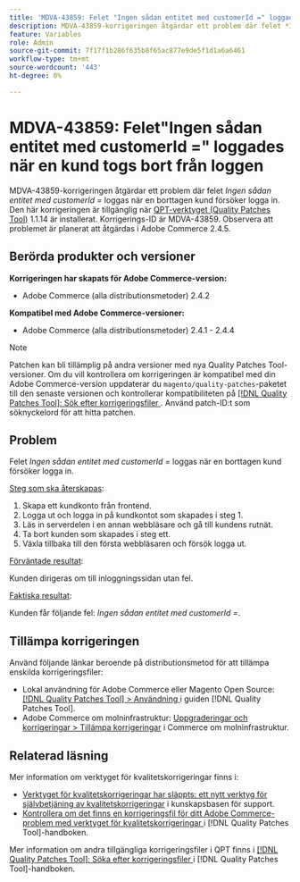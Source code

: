 ```yaml
---
title: 'MDVA-43859: Felet "Ingen sådan entitet med customerId =" loggades när borttagna kunder loggar in'
description: MDVA-43859-korrigeringen åtgärdar ett problem där felet *Ingen sådan enhet med customerId =* loggas när en borttagen kund försöker logga in. Den här korrigeringen är tillgänglig när [QPT-verktyget (Quality Patches Tool)](https://experienceleague.adobe.com/en/docs/commerce-knowledge-base/kb/announcements/commerce-announcements/magento-quality-patches-released-new-tool-to-self-serve-quality-patches) 1.1.14 är installerat. Korrigerings-ID är MDVA-43859. Observera att problemet är planerat att åtgärdas i Adobe Commerce 2.4.5.
feature: Variables
role: Admin
source-git-commit: 7f17f1b286f635b8f65ac877e9de5f1d1a6a6461
workflow-type: tm+mt
source-wordcount: '443'
ht-degree: 0%

---
```


# MDVA-43859: Felet&quot;Ingen sådan entitet med customerId =&quot; loggades när en kund togs bort från loggen

MDVA-43859-korrigeringen åtgärdar ett problem där felet *Ingen sådan entitet med customerId =* loggas när en borttagen kund försöker logga in. Den här korrigeringen är tillgänglig när [QPT-verktyget (Quality Patches Tool)](https://experienceleague.adobe.com/en/docs/commerce-knowledge-base/kb/announcements/commerce-announcements/magento-quality-patches-released-new-tool-to-self-serve-quality-patches) 1.1.14 är installerat. Korrigerings-ID är MDVA-43859. Observera att problemet är planerat att åtgärdas i Adobe Commerce 2.4.5.

## Berörda produkter och versioner

**Korrigeringen har skapats för Adobe Commerce-version:**

* Adobe Commerce (alla distributionsmetoder) 2.4.2

**Kompatibel med Adobe Commerce-versioner:**

* Adobe Commerce (alla distributionsmetoder) 2.4.1 - 2.4.4

>[!NOTE]
>
>Patchen kan bli tillämplig på andra versioner med nya Quality Patches Tool-versioner. Om du vill kontrollera om korrigeringen är kompatibel med din Adobe Commerce-version uppdaterar du `magento/quality-patches`-paketet till den senaste versionen och kontrollerar kompatibiliteten på [[!DNL Quality Patches Tool]: Sök efter korrigeringsfiler ](https://experienceleague.adobe.com/en/docs/commerce-knowledge-base/kb/announcements/commerce-announcements/magento-quality-patches-released-new-tool-to-self-serve-quality-patches). Använd patch-ID:t som söknyckelord för att hitta patchen.

## Problem

Felet *Ingen sådan entitet med customerId =* loggas när en borttagen kund försöker logga in.

<u>Steg som ska återskapas</u>:

1. Skapa ett kundkonto från frontend.
1. Logga ut och logga in på kundkontot som skapades i steg 1.
1. Läs in serverdelen i en annan webbläsare och gå till kundens rutnät.
1. Ta bort kunden som skapades i steg ett.
1. Växla tillbaka till den första webbläsaren och försök logga ut.

<u>Förväntade resultat</u>:

Kunden dirigeras om till inloggningssidan utan fel.

<u>Faktiska resultat</u>:

Kunden får följande fel: *Ingen sådan entitet med customerId =*.

## Tillämpa korrigeringen

Använd följande länkar beroende på distributionsmetod för att tillämpa enskilda korrigeringsfiler:

* Lokal användning för Adobe Commerce eller Magento Open Source: [[!DNL Quality Patches Tool] > Användning ](/help/tools/quality-patches-tool/usage.md) i guiden [!DNL Quality Patches Tool].
* Adobe Commerce om molninfrastruktur: [Uppgraderingar och korrigeringar > Tillämpa korrigeringar](https://experienceleague.adobe.com/docs/commerce-cloud-service/user-guide/develop/upgrade/apply-patches.html) i Commerce om molninfrastruktur.

## Relaterad läsning

Mer information om verktyget för kvalitetskorrigeringar finns i:

* [Verktyget för kvalitetskorrigeringar har släppts: ett nytt verktyg för självbetjäning av kvalitetskorrigeringar](https://experienceleague.adobe.com/en/docs/commerce-knowledge-base/kb/announcements/commerce-announcements/magento-quality-patches-released-new-tool-to-self-serve-quality-patches) i kunskapsbasen för support.
* [Kontrollera om det finns en korrigeringsfil för ditt Adobe Commerce-problem med verktyget för kvalitetskorrigeringar ](/help/tools/quality-patches-tool/patches-available-in-qpt/check-patch-for-magento-issue-with-magento-quality-patches.md) i [!DNL Quality Patches Tool]-handboken.

Mer information om andra tillgängliga korrigeringsfiler i QPT finns i [[!DNL Quality Patches Tool]: Söka efter korrigeringsfiler ](https://experienceleague.adobe.com/tools/commerce-quality-patches/index.html) i [!DNL Quality Patches Tool]-handboken.
